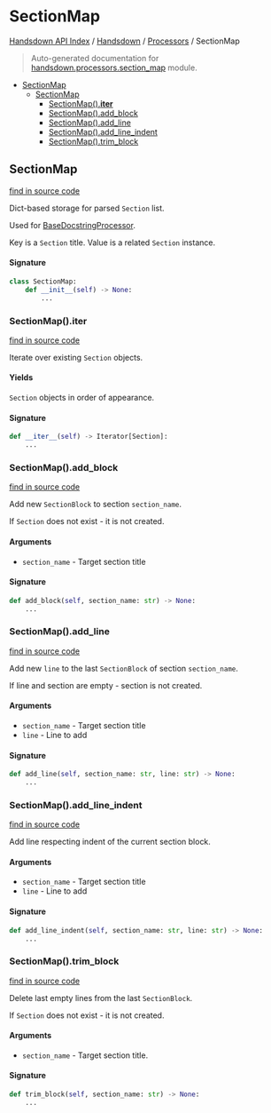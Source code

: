 # SectionMap

[Handsdown API Index](../../README.md#handsdown-api-index) /
[Handsdown](../index.md#handsdown) /
[Processors](./index.md#processors) /
SectionMap

> Auto-generated documentation for [handsdown.processors.section_map](https://github.com/vemel/handsdown/blob/main/handsdown/processors/section_map.py) module.

- [SectionMap](#sectionmap)
  - [SectionMap](#sectionmap-1)
    - [SectionMap().__iter__](#sectionmap()__iter__)
    - [SectionMap().add_block](#sectionmap()add_block)
    - [SectionMap().add_line](#sectionmap()add_line)
    - [SectionMap().add_line_indent](#sectionmap()add_line_indent)
    - [SectionMap().trim_block](#sectionmap()trim_block)

## SectionMap

[find in source code](https://github.com/vemel/handsdown/blob/main/handsdown/processors/section_map.py#L11)

Dict-based storage for parsed `Section` list.

Used for [BaseDocstringProcessor](./base.md#basedocstringprocessor).

Key is a `Section` title.
Value is a related `Section` instance.

#### Signature

```python
class SectionMap:
    def __init__(self) -> None:
        ...
```

### SectionMap().__iter__

[find in source code](https://github.com/vemel/handsdown/blob/main/handsdown/processors/section_map.py#L95)

Iterate over existing `Section` objects.

#### Yields

`Section` objects in order of appearance.

#### Signature

```python
def __iter__(self) -> Iterator[Section]:
    ...
```

### SectionMap().add_block

[find in source code](https://github.com/vemel/handsdown/blob/main/handsdown/processors/section_map.py#L65)

Add new `SectionBlock` to section `section_name`.

If `Section` does not exist - it is not created.

#### Arguments

- `section_name` - Target section title

#### Signature

```python
def add_block(self, section_name: str) -> None:
    ...
```

### SectionMap().add_line

[find in source code](https://github.com/vemel/handsdown/blob/main/handsdown/processors/section_map.py#L42)

Add new `line` to the last `SectionBlock` of section `section_name`.

If line and section are empty - section is not created.

#### Arguments

- `section_name` - Target section title
- `line` - Line to add

#### Signature

```python
def add_line(self, section_name: str, line: str) -> None:
    ...
```

### SectionMap().add_line_indent

[find in source code](https://github.com/vemel/handsdown/blob/main/handsdown/processors/section_map.py#L26)

Add line respecting indent of the current section block.

#### Arguments

- `section_name` - Target section title
- `line` - Line to add

#### Signature

```python
def add_line_indent(self, section_name: str, line: str) -> None:
    ...
```

### SectionMap().trim_block

[find in source code](https://github.com/vemel/handsdown/blob/main/handsdown/processors/section_map.py#L79)

Delete last empty lines from the last `SectionBlock`.

If `Section` does not exist - it is not created.

#### Arguments

- `section_name` - Target section title.

#### Signature

```python
def trim_block(self, section_name: str) -> None:
    ...
```


